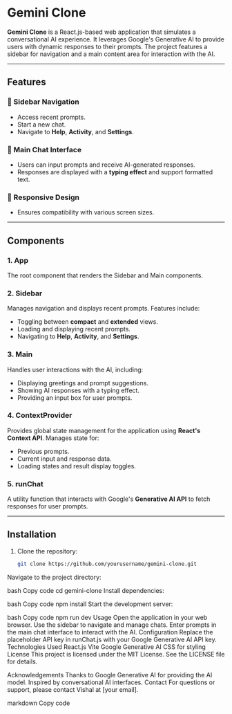 # Gemini Clone

**Gemini Clone** is a React.js-based web application that simulates a conversational AI experience. It leverages Google's Generative AI to provide users with dynamic responses to their prompts. The project features a sidebar for navigation and a main content area for interaction with the AI.

---

## Features

### 📝 Sidebar Navigation
- Access recent prompts.
- Start a new chat.
- Navigate to **Help**, **Activity**, and **Settings**.

### 💬 Main Chat Interface
- Users can input prompts and receive AI-generated responses.
- Responses are displayed with a **typing effect** and support formatted text.

### 📱 Responsive Design
- Ensures compatibility with various screen sizes.

---

## Components

### 1. **App**
The root component that renders the Sidebar and Main components.

### 2. **Sidebar**
Manages navigation and displays recent prompts. Features include:
- Toggling between **compact** and **extended** views.
- Loading and displaying recent prompts.
- Navigating to **Help**, **Activity**, and **Settings**.

### 3. **Main**
Handles user interactions with the AI, including:
- Displaying greetings and prompt suggestions.
- Showing AI responses with a typing effect.
- Providing an input box for user prompts.

### 4. **ContextProvider**
Provides global state management for the application using **React's Context API**. Manages state for:
- Previous prompts.
- Current input and response data.
- Loading states and result display toggles.

### 5. **runChat**
A utility function that interacts with Google's **Generative AI API** to fetch responses for user prompts.

---

## Installation

1. Clone the repository:

   ```bash
   git clone https://github.com/yourusername/gemini-clone.git
Navigate to the project directory:

bash
Copy code
cd gemini-clone
Install dependencies:

bash
Copy code
npm install
Start the development server:

bash
Copy code
npm run dev
Usage
Open the application in your web browser.
Use the sidebar to navigate and manage chats.
Enter prompts in the main chat interface to interact with the AI.
Configuration
Replace the placeholder API key in runChat.js with your Google Generative AI API key.
Technologies Used
React.js
Vite
Google Generative AI
CSS for styling
License
This project is licensed under the MIT License. See the LICENSE file for details.

Acknowledgements
Thanks to Google Generative AI for providing the AI model.
Inspired by conversational AI interfaces.
Contact
For questions or support, please contact Vishal at [your email].

markdown
Copy code
